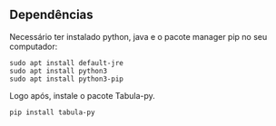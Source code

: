 ## Dependências

Necessário ter instalado python, java e o pacote manager pip no seu computador:
```
sudo apt install default-jre
sudo apt install python3
sudo apt install python3-pip
```

Logo após, instale o pacote Tabula-py.
```
pip install tabula-py
```
